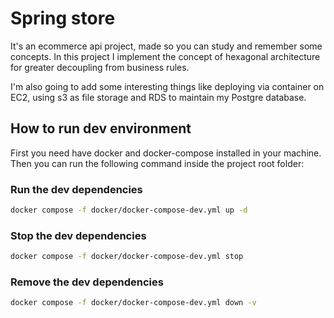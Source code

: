 # Spring store
It's an ecommerce api project, made so you can study and remember some concepts. In this project I implement the concept of hexagonal architecture for greater decoupling from business rules.

I'm also going to add some interesting things like deploying via container on EC2, using s3 as file storage and RDS to maintain my Postgre database.

## How to run dev environment
First you need have docker and docker-compose installed in your machine. 
Then you can run the following command inside the project root folder:

### Run the dev dependencies
```bash
docker compose -f docker/docker-compose-dev.yml up -d
```

### Stop the dev dependencies
```bash
docker compose -f docker/docker-compose-dev.yml stop
```

### Remove the dev dependencies
```bash
docker compose -f docker/docker-compose-dev.yml down -v
```
